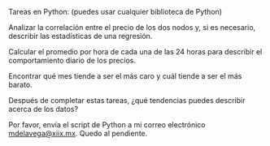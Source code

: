Tareas en Python: (puedes usar cualquier biblioteca de Python)



Analizar la correlación entre el precio de los dos nodos y, si es necesario, describir las estadísticas de una regresión.



Calcular el promedio por hora de cada una de las 24 horas para describir el comportamiento diario de los precios.



Encontrar qué mes tiende a ser el más caro y cuál tiende a ser el más barato.



Después de completar estas tareas, ¿qué tendencias puedes describir acerca de los datos?

Por favor, envía el script de Python a mi correo electrónico mdelavega@xiix.mx. Quedo al pendiente.


